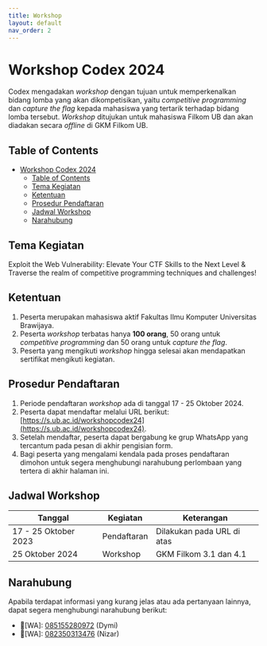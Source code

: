 ```yaml
---
title: Workshop
layout: default
nav_order: 2
---
```


# Workshop Codex 2024

Codex mengadakan _workshop_ dengan tujuan untuk memperkenalkan bidang lomba yang akan dikompetisikan, yaitu _competitive programming_ dan _capture the flag_ kepada mahasiswa yang tertarik terhadap bidang lomba tersebut. _Workshop_ ditujukan untuk mahasiswa Filkom UB dan akan diadakan secara _offline_ di GKM Filkom UB.

## Table of Contents

- [Workshop Codex 2024](#workshop-codex-2024)
  - [Table of Contents](#table-of-contents)
  - [Tema Kegiatan](#tema-kegiatan)
  - [Ketentuan](#ketentuan)
  - [Prosedur Pendaftaran](#prosedur-pendaftaran)
  - [Jadwal Workshop](#jadwal-workshop)
  - [Narahubung](#narahubung)

## Tema Kegiatan

Exploit the Web Vulnerability: Elevate Your CTF Skills to the Next Level & Traverse the realm of competitive programming techniques and challenges!

## Ketentuan

1. Peserta merupakan mahasiswa aktif Fakultas Ilmu Komputer Universitas Brawijaya.
2. Peserta _workshop_ terbatas hanya **100 orang**, 50 orang untuk _competitive programming_ dan 50 orang untuk _capture the flag_.
3. Peserta yang mengikuti _workshop_ hingga selesai akan mendapatkan sertifikat mengikuti kegiatan.

## Prosedur Pendaftaran

1. Periode pendaftaran _workshop_ ada di tanggal 17 - 25 Oktober 2024.
2. Peserta dapat mendaftar melalui URL berikut: [https://s.ub.ac.id/workshopcodex24](https://s.ub.ac.id/workshopcodex24). 
3. Setelah mendaftar, peserta dapat bergabung ke grup WhatsApp yang tercantum pada pesan di akhir pengisian form.
4. Bagi peserta yang mengalami kendala pada proses pendaftaran dimohon untuk segera menghubungi narahubung perlombaan yang tertera di akhir halaman ini.

## Jadwal Workshop

| Tanggal                       | Kegiatan          | Keterangan                    |
|-------------------------------|-------------------|-------------------------------|
| 17 - 25 Oktober 2023          | Pendaftaran       | Dilakukan pada URL di atas    |
| 25 Oktober 2024               | Workshop          | GKM Filkom 3.1 dan 4.1        |

## Narahubung

Apabila terdapat informasi yang kurang jelas atau ada pertanyaan lainnya, dapat segera menghubungi narahubung berikut:

- 👤[WA]: [085155280972](https://wa.me/6285155280972) (Dymi)
- 👤[WA]: [082350313476](https://wa.me/6282350313476) (Nizar)
